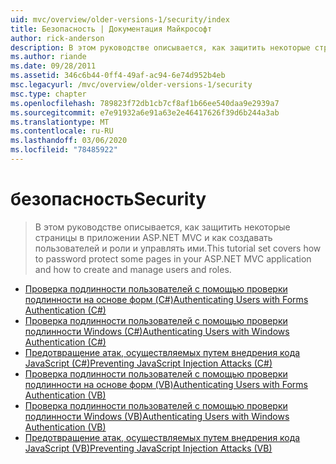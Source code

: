 ```yaml
---
uid: mvc/overview/older-versions-1/security/index
title: Безопасность | Документация Майкрософт
author: rick-anderson
description: В этом руководстве описывается, как защитить некоторые страницы в приложении ASP.NET MVC и как создавать пользователей и роли и управлять ими.
ms.author: riande
ms.date: 09/28/2011
ms.assetid: 346c6b44-0ff4-49af-ac94-6e74d952b4eb
msc.legacyurl: /mvc/overview/older-versions-1/security
msc.type: chapter
ms.openlocfilehash: 789823f72db1cb7cf8af1b66ee540daa9e2939a7
ms.sourcegitcommit: e7e91932a6e91a63e2e46417626f39d6b244a3ab
ms.translationtype: MT
ms.contentlocale: ru-RU
ms.lasthandoff: 03/06/2020
ms.locfileid: "78485922"
---
```

# <a name="security"></a><span data-ttu-id="2b8b7-103">безопасность</span><span class="sxs-lookup"><span data-stu-id="2b8b7-103">Security</span></span>

> <span data-ttu-id="2b8b7-104">В этом руководстве описывается, как защитить некоторые страницы в приложении ASP.NET MVC и как создавать пользователей и роли и управлять ими.</span><span class="sxs-lookup"><span data-stu-id="2b8b7-104">This tutorial set covers how to password protect some pages in your ASP.NET MVC application and how to create and manage users and roles.</span></span>

- [<span data-ttu-id="2b8b7-105">Проверка подлинности пользователей с помощью проверки подлинности на основе форм (C#)</span><span class="sxs-lookup"><span data-stu-id="2b8b7-105">Authenticating Users with Forms Authentication (C#)</span></span>](authenticating-users-with-forms-authentication-cs.md)
- [<span data-ttu-id="2b8b7-106">Проверка подлинности пользователей с помощью проверки подлинности Windows (C#)</span><span class="sxs-lookup"><span data-stu-id="2b8b7-106">Authenticating Users with Windows Authentication (C#)</span></span>](authenticating-users-with-windows-authentication-cs.md)
- [<span data-ttu-id="2b8b7-107">Предотвращение атак, осуществляемых путем внедрения кода JavaScript (C#)</span><span class="sxs-lookup"><span data-stu-id="2b8b7-107">Preventing JavaScript Injection Attacks (C#)</span></span>](preventing-javascript-injection-attacks-cs.md)
- [<span data-ttu-id="2b8b7-108">Проверка подлинности пользователей с помощью проверки подлинности на основе форм (VB)</span><span class="sxs-lookup"><span data-stu-id="2b8b7-108">Authenticating Users with Forms Authentication (VB)</span></span>](authenticating-users-with-forms-authentication-vb.md)
- [<span data-ttu-id="2b8b7-109">Проверка подлинности пользователей с помощью проверки подлинности Windows (VB)</span><span class="sxs-lookup"><span data-stu-id="2b8b7-109">Authenticating Users with Windows Authentication (VB)</span></span>](authenticating-users-with-windows-authentication-vb.md)
- [<span data-ttu-id="2b8b7-110">Предотвращение атак, осуществляемых путем внедрения кода JavaScript (VB)</span><span class="sxs-lookup"><span data-stu-id="2b8b7-110">Preventing JavaScript Injection Attacks (VB)</span></span>](preventing-javascript-injection-attacks-vb.md)
